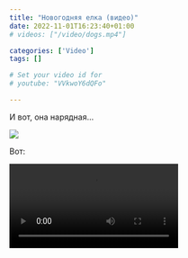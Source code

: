 ```yaml
---
title: "Новогодняя елка (видео)"
date: 2022-11-01T16:23:40+01:00
# videos: ["/video/dogs.mp4"]

categories: ['Video']
tags: []

# Set your video id for
# youtube: "VVkwoY6dQFo"

---
```

И вот, она нарядная...

![](ct.jpeg)


<!--more-->

Вот:  

![](christmas-tree.mov)